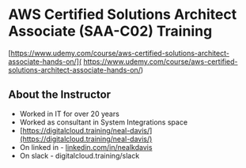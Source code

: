# AWS Certified Solutions Architect Associate (SAA-C02) Training

[https://www.udemy.com/course/aws-certified-solutions-architect-associate-hands-on/](
https://www.udemy.com/course/aws-certified-solutions-architect-associate-hands-on/)

## About the Instructor
- Worked in IT for over 20 years
- Worked as consultant in System Integrations space
- [https://digitalcloud.training/neal-davis/](https://digitalcloud.training/neal-davis/)
- On linked in - [linkedin.com/in/nealkdavis](linked.com/in/nealkdavis)
- On slack - digitalcloud.training/slack

